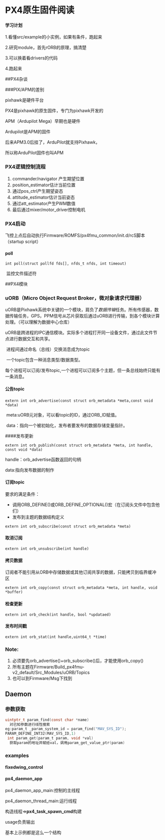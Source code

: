 # PX4原生固件阅读

#### 学习计划

1.看懂src/example的小实例，如果有条件，跑起来

2.研究module，首先rORB的原理，搞清楚

3.可以换着看drivers的代码

4.跑起来

##PX4杂谈

###PIX/APM的差别

pixhawk是硬件平台

PX4是pixhawk的原生固件，专门为pixhawk开发的

APM（Ardupilot Mega）早期也是硬件

Ardupilot是APM的固件

后来APM3.0后挂了，ArduPilot就支持Pixhawk，

所以称ArduPilot固件也叫APM



### PX4逻辑控制流程

1. commander/navigator 产生期望位置
2. position_estimator估计当前位置
3. 通过pos_ctrl产生期望姿态
4. attitude_estimator估计当前姿态
5. 通过att_estimator产生PWM数值
6. 最后通过mixer/motor_driver控制电机

### PX4启动

​	飞控上点后自动执行Firmware/ROMFS/px4fmu_common/init.d/rcS脚本（startup script）

#### poll

 `int poll(struct pollfd fds[], nfds_t nfds, int timeout)`

​	监控文件描述符

##PX4模块

### uORB（Micro Object Request Broker，微对象请求代理器）

​	uORB是Pixhawk系统中关键的一个模块，肩负了*数据传输*任务。所有传感器，数据传输任务，GPS，PPM信号从芯片获取后通过uORB进行传输，到各个模块计算处理。（可以理解为数据中心仓库）

​	uORB是跨进程的IPC通信模块。实际多个进程打开同一设备文件，通过此文件节点进行数据交互和共享。

​	进程间通过命名（总线）交换消息成为topic

​	一个topic包含一种消息类型/数据类型。

​	每个进程可以订阅/发布topic,一个进程可以订阅多个主题，但一条总线始终只能有一条消息。

#### 公告topic


​	`extern int orb_advertise(const struct orb_metadata *meta,const void *data)`

​	meta:uORB元对象，可以看topic的ID，通过ORB_ID赋值。

​	data：指向一个被初始化，发布者要发布的数据存储变量指针。

####发布更新

`extern int orb_publish(const struct orb_metadata *meta, int handle, const void *data)`

handle：orb_advertise函数返回的句柄

data:指向发布数据的制作

#### 订阅topic

要求的满足条件：

- 调用ORB_DEFINE()或ORB_DEFINE_OPTIONAL()宏（在订阅头文件中包含他们）
- 发布到主题的数据结构定义

`extern int orb_subscribe(const struct orb_metadata *meta)`

#### 取消订阅

`extern int orb_unsubscribe(int handle)`

#### 拷贝数据

订阅者不能引用从ORB中存储数据或其他订阅共享的数据，只能拷贝到临界缓冲区

`extern int orb_copy(const struct orb_metadata *meta, int handle, void *buffer)`

#### 检查更新

`extern int orb_check(int handle, bool *updataed)`

#### 发布时间戳

`extern int orb_stat(int handle,uint64_t *time)`



### Note:

1. 必须要先orb_advertise()+orb_subscribe()后，才能使用orb_copy()	
2. 所有主题在Firmware/Build_px4fmu-v2_default/Src_Modules/uORB/Topics
3. 也可以到Firmware/Msg下找到

## Daemon



### 参数获取

```c
uintptr_t param_find(const char *name)
  对已知参数进行线性搜索
eg:param_t _param_system_id = param_find("MAV_SYS_ID");
PARAM_DEFINE_INT32(MAV_SYS_ID,1)
 int param_get(param_t param, void *val)
  获取param的地址并赋给val，调用param_get_value_ptr(param)
```

### examples

#### fixedwing_control



#### px4_daemon_app

px4_daemon_app_main:控制的主线程

px4_daemon_thread_main:运行线程

构造线程=>**px4_task_spawn_cmd**构建

usage负责输出



基本上示例都是这么一个结构

